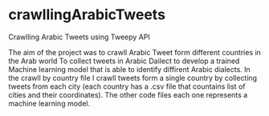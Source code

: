 # crawllingArabicTweets
Crawlling Arabic Tweets using Tweepy API 

The aim of the project was to crawll Arabic Tweet form different countries in the Arab world To collect tweets in Arabic Dailect to develop a trained Machine learning model that is able to identify diffirent Arabic dialects. In the crawll by country file I crawll tweets form a single country by collecting tweets from each city (each country has a .csv file that countains list of cities and their coordinates). The other code files each one represents a machine learning model. 
